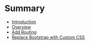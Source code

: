 # Summary

* [Introduction](README.md)
* [Overview](overview.md)
* [Add Routing](add_routing.md)
* [Replace Bootstrap with Custom CSS](replace_bootstrap_with_custom_css.md)

